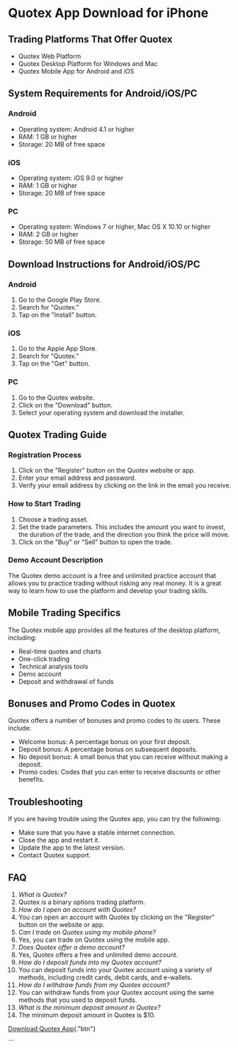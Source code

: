 # Quotex App Download for iPhone

## Trading Platforms That Offer Quotex

-   Quotex Web Platform
-   Quotex Desktop Platform for Windows and Mac
-   Quotex Mobile App for Android and iOS

## System Requirements for Android/iOS/PC

### Android

-   Operating system: Android 4.1 or higher
-   RAM: 1 GB or higher
-   Storage: 20 MB of free space

### iOS

-   Operating system: iOS 9.0 or higher
-   RAM: 1 GB or higher
-   Storage: 20 MB of free space

### PC

-   Operating system: Windows 7 or higher, Mac OS X 10.10 or higher
-   RAM: 2 GB or higher
-   Storage: 50 MB of free space

## Download Instructions for Android/iOS/PC

### Android

1.  Go to the Google Play Store.
2.  Search for "Quotex."
3.  Tap on the "Install" button.

### iOS

1.  Go to the Apple App Store.
2.  Search for "Quotex."
3.  Tap on the "Get" button.

### PC

1.  Go to the Quotex website.
2.  Click on the "Download" button.
3.  Select your operating system and download the installer.

## Quotex Trading Guide

### Registration Process

1.  Click on the "Register" button on the Quotex website or app.
2.  Enter your email address and password.
3.  Verify your email address by clicking on the link in the email you
    receive.

### How to Start Trading

1.  Choose a trading asset.
2.  Set the trade parameters. This includes the amount you want to
    invest, the duration of the trade, and the direction you think the
    price will move.
3.  Click on the "Buy" or "Sell" button to open the trade.

### Demo Account Description

The Quotex demo account is a free and unlimited practice account that
allows you to practice trading without risking any real money. It is a
great way to learn how to use the platform and develop your trading
skills.

## Mobile Trading Specifics

The Quotex mobile app provides all the features of the desktop platform,
including:

-   Real-time quotes and charts
-   One-click trading
-   Technical analysis tools
-   Demo account
-   Deposit and withdrawal of funds

## Bonuses and Promo Codes in Quotex

Quotex offers a number of bonuses and promo codes to its users. These
include:

-   Welcome bonus: A percentage bonus on your first deposit.
-   Deposit bonus: A percentage bonus on subsequent deposits.
-   No deposit bonus: A small bonus that you can receive without making
    a deposit.
-   Promo codes: Codes that you can enter to receive discounts or other
    benefits.

## Troubleshooting

If you are having trouble using the Quotex app, you can try the
following:

-   Make sure that you have a stable internet connection.
-   Close the app and restart it.
-   Update the app to the latest version.
-   Contact Quotex support.

## FAQ

1.  *What is Quotex?*
2.  Quotex is a binary options trading platform.
3.  *How do I open an account with Quotex?*
4.  You can open an account with Quotex by clicking on the
    "Register" button on the website or app.
5.  *Can I trade on Quotex using my mobile phone?*
6.  Yes, you can trade on Quotex using the mobile app.
7.  *Does Quotex offer a demo account?*
8.  Yes, Quotex offers a free and unlimited demo account.
9.  *How do I deposit funds into my Quotex account?*
10. You can deposit funds into your Quotex account using a variety of
    methods, including credit cards, debit cards, and e-wallets.
11. *How do I withdraw funds from my Quotex account?*
12. You can withdraw funds from your Quotex account using the same
    methods that you used to deposit funds.
13. *What is the minimum deposit amount in Quotex?*
14. The minimum deposit amount in Quotex is \$10.

[Download Quotex
App](\%22https://traff.sbs/quotexonelink\%22){."btn"}

\`\`\`

